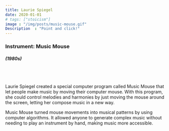 ```yaml
---
title: Laurie Spiegel
date: 2020-01-01
# tags: ["stoicism"]
image : "/img/posts/music-mouse.gif"
Description  : "Point and click!"
---
```


### Instrument: **Music Mouse**

##### (1980s)

## &nbsp;

Laurie Spiegel created a special computer program called Music Mouse that let people make music by moving their computer mouse. With this program, she could control melodies and harmonies by just moving the mouse around the screen, letting her compose music in a new way.

Music Mouse turned mouse movements into musical patterns by using computer algorithms. It allowed anyone to generate complex music without needing to play an instrument by hand, making music more accessible.